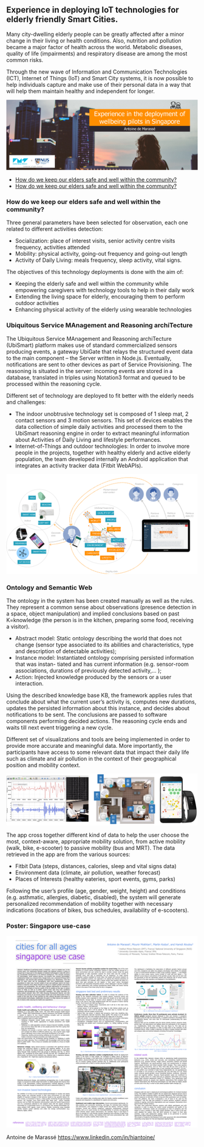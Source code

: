 
## Experience in deploying IoT technologies for elderly friendly Smart Cities.

Many city-dwelling elderly people can be greatly affected after a minor change in their living or health conditions. Also, nutrition and pollution became a major factor of health across the world. Metabolic diseases, quality of life (impairments) and respiratory disease are among the most common risks. 

Through the new wave of Information and Communication Technologies (ICT), Internet of Things (IoT) and Smart City systems, it is now possible to help individuals capture and make use of their personal data in a way that will help them maintain healthy and independent for longer. 

![Opening Antoine de Marasse](https://raw.githubusercontent.com/antoinedme/experience-iot/master/img/01-title.png) 

- [How do we keep our elders safe and well within the community? ](https://github.com/antoinedme/titanic-dataset-ml#history-of-the-rms-titanic-passenger-liner)
- [How do we keep our elders safe and well within the community? ](https://github.com/antoinedme/titanic-dataset-ml#history-of-the-rms-titanic-passenger-liner)

### How do we keep our elders safe and well within the community? 

Three general parameters have been selected for observation, each one related to different activities detection:
- Socialization: place of interest visits, senior activity centre visits frequency, activities attended
- Mobility: physical activity, going-out frequency and going-out length
- Activity of Daily Living: meals frequency, sleep activity, vital signs.

The objectives of this technology deployments is done with the aim of:
- Keeping the elderly safe and well within the community while empowering caregivers with technology tools to help in their daily work
- Extending the living space for elderly, encouraging them to perform outdoor activities 
- Enhancing physical activity of the elderly using wearable technologies  

### Ubiquitous Service MAnagement and Reasoning archiTecture

The Ubiquitous Service MAnagement and Reasoning archiTecture (UbiSmart) platform makes use of standard commercialized sensors producing events, a gateway UbiGate that relays the structured event data to the main component – the Server written in Node.js. Eventually, notifications are sent to other devices as part of Service Provisioning. The reasoning is situated in the server: incoming events are stored in a database, translated in triples using Notation3 format and queued to be processed within the reasoning cycle. 

Different set of technology are deployed to fit better with the elderly needs and challenges:
- The indoor unobtrusive technology set is composed of 1 sleep mat, 2 contact sensors and 3 motion sensors. This set of devices enables the data collection of simple daily activities and processed them to the UbiSmart reasoning engine in order to extract meaningful information about Activities of Daily Living and lifestyle performances.
- Internet-of-Things and outdoor technologies: In order to involve more people in the projects, together with healthy elderly and active elderly population, the team developed internally an Android application that integrates an activity tracker data (Fitbit WebAPIs).

![Pilots Technology](https://raw.githubusercontent.com/antoinedme/experience-iot/master/img/03-technology.png)

### Ontology and Semantic Web

The ontology in the system has been created manually as well as the rules. They represent a common sense about observations (presence detection in a space, object manipulation) and implied conclusions based on past K=knowledge (the person is in the kitchen, preparing some food, receiving a visitor). 
- Abstract model: Static ontology describing the world that does not change (sensor type associated to its abilities and characteristics, type and description of detectable activities); 
- Instance model: Instantiated ontology comprising persisted information that was instan- tiated and has current information (e.g. sensor-room associations, durations of previously detected activity,… );
- Action: Injected knowledge produced by the sensors or a user interaction. 

Using the described knowledge base KB, the framework applies rules that conclude about what the current user’s activity is, computes new durations, updates the persisted information about this instance, and decides about notifications to be sent. The conclusions are passed to software components performing decided actions. The reasoning cycle ends and waits till next event triggering a new cycle. 

Different set of visualizations and tools are being implemented in order to provide more accurate and meaningful data. More importantly, the participants have access to some relevant data that impact their daily life such as climate and air pollution in the context of their geographical position and mobility context. 

![Final Sensors](https://raw.githubusercontent.com/antoinedme/experience-iot/master/img/04-sensors.png)

The app cross together different kind of data to help the user choose the most, context-aware, appropriate mobility solution, from active mobility (walk, bike, e-scooter) to passive mobility (bus and MRT). The data retrieved in the app are from the various sources:
- Fitbit Data (steps, distances, calories, sleep and vital signs data)
- Environment data (climate, air pollution, weather forecast)
- Places of Interests (healthy eateries, sport events, gyms, parks)

Following the user’s profile (age, gender, weight, height) and conditions (e.g. asthmatic, allergies, diabetic, disabled), the system will generate personalized recommendation of mobility together with necessary indications (locations of bikes, bus schedules, availability of e-scooters).

### Poster: Singapore use-case

![Poster](https://raw.githubusercontent.com/antoinedme/experience-iot/master/img/poster-iot-antoine-demarasse.png)

Antoine de Marassé https://www.linkedin.com/in/hiantoine/
